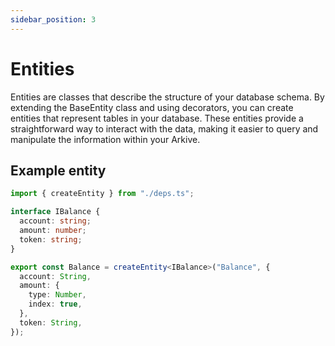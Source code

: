 ```yaml
---
sidebar_position: 3
---
```


# Entities

Entities are classes that describe the structure of your database schema. By
extending the BaseEntity class and using decorators, you can create entities
that represent tables in your database. These entities provide a straightforward
way to interact with the data, making it easier to query and manipulate the
information within your Arkive.

## Example entity

```ts title="entities/balance.ts"
import { createEntity } from "./deps.ts";

interface IBalance {
  account: string;
  amount: number;
  token: string;
}

export const Balance = createEntity<IBalance>("Balance", {
  account: String,
  amount: {
    type: Number,
    index: true,
  },
  token: String,
});
```
